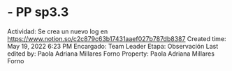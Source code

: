 # - PP sp3.3

Actividad: Se crea un nuevo log en https://www.notion.so/c2c879c63b17431aaef027b787db8387 
Created time: May 19, 2022 6:23 PM
Encargado: Team Leader
Etapa: Observación
Last edited by: Paola Adriana Millares Forno
Property: Paola Adriana Millares Forno